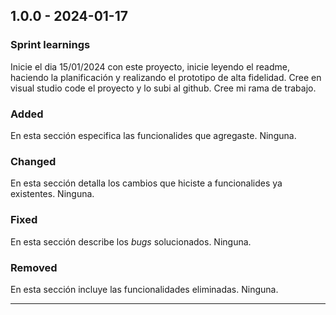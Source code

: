 ## 1.0.0 - 2024-01-17

### Sprint learnings

Inicie el dia 15/01/2024 con este proyecto, inicie leyendo el readme, haciendo la planificación y realizando el prototipo de alta fidelidad.
Cree en visual studio code el proyecto y lo subi al github.
Cree mi rama de trabajo.

### Added

En esta sección especifica las funcionalides que agregaste.
Ninguna.

### Changed

En esta sección detalla los cambios que hiciste a funcionalides ya existentes.
Ninguna.

### Fixed

En esta sección describe los _bugs_ solucionados.
Ninguna.

### Removed

En esta sección incluye las funcionalidades eliminadas.
Ninguna.
_______________________________________________________________